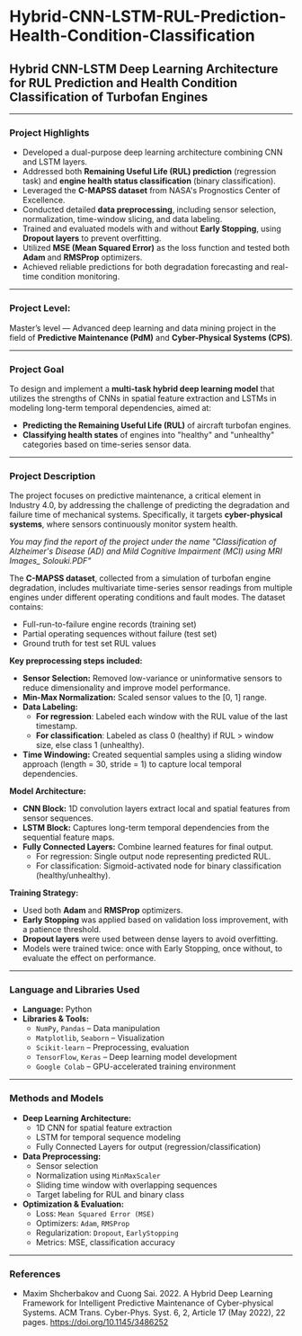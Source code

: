 # Hybrid-CNN-LSTM-RUL-Prediction-Health-Condition-Classification
## **Hybrid CNN-LSTM Deep Learning Architecture for RUL Prediction and Health Condition Classification of Turbofan Engines**

---

### **Project Highlights**
- Developed a dual-purpose deep learning architecture combining CNN and LSTM layers.
- Addressed both **Remaining Useful Life (RUL) prediction** (regression task) and **engine health status classification** (binary classification).
- Leveraged the **C-MAPSS dataset** from NASA's Prognostics Center of Excellence.
- Conducted detailed **data preprocessing**, including sensor selection, normalization, time-window slicing, and data labeling.
- Trained and evaluated models with and without **Early Stopping**, using **Dropout layers** to prevent overfitting.
- Utilized **MSE (Mean Squared Error)** as the loss function and tested both **Adam** and **RMSProp** optimizers.
- Achieved reliable predictions for both degradation forecasting and real-time condition monitoring.

---

### **Project Level**:
Master’s level — Advanced deep learning and data mining project in the field of **Predictive Maintenance (PdM)** and **Cyber-Physical Systems (CPS)**.

---

### **Project Goal**
To design and implement a **multi-task hybrid deep learning model** that utilizes the strengths of CNNs in spatial feature extraction and LSTMs in modeling long-term temporal dependencies, aimed at:
- **Predicting the Remaining Useful Life (RUL)** of aircraft turbofan engines.
- **Classifying health states** of engines into "healthy" and "unhealthy" categories based on time-series sensor data.

---

### **Project Description**
The project focuses on predictive maintenance, a critical element in Industry 4.0, by addressing the challenge of predicting the degradation and failure time of mechanical systems. Specifically, it targets **cyber-physical systems**, where sensors continuously monitor system health.

*You may find the report of the project under the name "Classification of Alzheimer's Disease (AD) and Mild Cognitive Impairment (MCI) using MRI Images_ Solouki.PDF"*

The **C-MAPSS dataset**, collected from a simulation of turbofan engine degradation, includes multivariate time-series sensor readings from multiple engines under different operating conditions and fault modes. The dataset contains:
- Full-run-to-failure engine records (training set)
- Partial operating sequences without failure (test set)
- Ground truth for test set RUL values

**Key preprocessing steps included:**
- **Sensor Selection:** Removed low-variance or uninformative sensors to reduce dimensionality and improve model performance.
- **Min-Max Normalization:** Scaled sensor values to the [0, 1] range.
- **Data Labeling:**
   - **For regression**: Labeled each window with the RUL value of the last timestamp.
   - **For classification**: Labeled as class 0 (healthy) if RUL > window size, else class 1 (unhealthy).
- **Time Windowing:** Created sequential samples using a sliding window approach (length = 30, stride = 1) to capture local temporal dependencies.

**Model Architecture:**
- **CNN Block:** 1D convolution layers extract local and spatial features from sensor sequences.
- **LSTM Block:** Captures long-term temporal dependencies from the sequential feature maps.
- **Fully Connected Layers:** Combine learned features for final output.
   - For regression: Single output node representing predicted RUL.
   - For classification: Sigmoid-activated node for binary classification (healthy/unhealthy).

**Training Strategy:**
- Used both **Adam** and **RMSProp** optimizers.
- **Early Stopping** was applied based on validation loss improvement, with a patience threshold.
- **Dropout layers** were used between dense layers to avoid overfitting.
- Models were trained twice: once with Early Stopping, once without, to evaluate the effect on performance.

---

### **Language and Libraries Used**
- **Language:** Python  
- **Libraries & Tools:**  
   - `NumPy`, `Pandas` – Data manipulation  
   - `Matplotlib`, `Seaborn` – Visualization  
   - `Scikit-learn` – Preprocessing, evaluation  
   - `TensorFlow`, `Keras` – Deep learning model development  
   - `Google Colab` – GPU-accelerated training environment

---

### **Methods and Models**
- **Deep Learning Architecture:**  
   - 1D CNN for spatial feature extraction  
   - LSTM for temporal sequence modeling  
   - Fully Connected Layers for output (regression/classification)
- **Data Preprocessing:**  
   - Sensor selection  
   - Normalization using `MinMaxScaler`  
   - Sliding time window with overlapping sequences  
   - Target labeling for RUL and binary class
- **Optimization & Evaluation:**  
   - Loss: `Mean Squared Error (MSE)`  
   - Optimizers: `Adam`, `RMSProp`  
   - Regularization: `Dropout`, `EarlyStopping`  
   - Metrics: MSE, classification accuracy

---

### **References**
- Maxim Shcherbakov and Cuong Sai. 2022. A Hybrid Deep Learning Framework for Intelligent Predictive Maintenance of Cyber-physical Systems. ACM Trans. Cyber-Phys. Syst. 6, 2, Article 17 (May 2022), 22 pages. https://doi.org/10.1145/3486252
